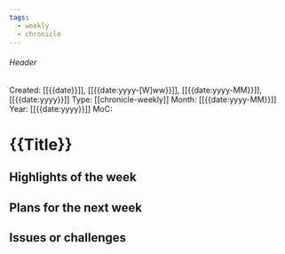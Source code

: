 ```yaml
---
tags:
  - weekly
  - chronicle
---
```

###### Header
Created: [[{{date}}]], [[{{date:yyyy-[W]ww}}]], [[{{date:yyyy-MM}}]], [[{{date:yyyy}}]]
Type: [[chronicle-weekly]]
Month: [[{{date:yyyy-MM}}]]
Year: [[{{date:yyyy}}]]
MoC: 
# {{Title}}

## Highlights of the week



## Plans for the next week



## Issues or challenges